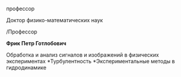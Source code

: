 профессор

Доктор физико-математических наук

/Профессор

**Фрик Петр Готлобович**

Обработка и анализ сигналов и изображений в физических экспериментах
	*Турбулентность
	*Экспериментальные методы в гидродинамике